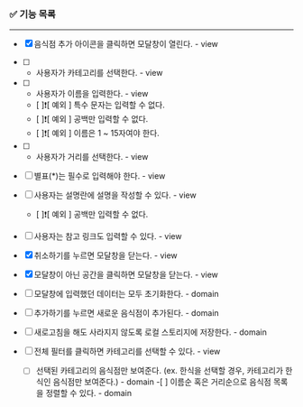 ### ✅ 기능 목록

---

- [x] 음식점 추가 아이콘을 클릭하면 모달창이 열린다. - view
- [ ] - 사용자가 카테고리를 선택한다. - view
- [ ] - 사용자가 이름을 입력한다. - view
  * [ ]❗[ 예외 ] 특수 문자는 입력할 수 없다.
  * [ ]❗[ 예외 ] 공백만 입력할 수 없다.
  * [ ]❗[ 예외 ] 이름은 1 ~ 15자여야 한다.
- [ ] - 사용자가 거리를 선택한다. - view
- [ ] 별표(\*)는 필수로 입력해야 한다. - view
- [ ] 사용자는 설명란에 설명을 작성할 수 있다. - view
  - [ ]❗[ 예외 ] 공백만 입력할 수 없다.
- [ ] 사용자는 참고 링크도 입력할 수 있다. - view
- [x] 취소하기를 누르면 모달창을 닫는다. - view
- [x] 모달창이 아닌 공간을 클릭하면 모달창을 닫는다. - view
- [ ] 모달창에 입력했던 데이터는 모두 초기화한다. - domain
- [ ] 추가하기를 누르면 새로운 음식점이 추가된다. - domain
- [ ] 새로고침을 해도 사라지지 않도록 로컬 스토리지에 저장한다. - domain

- [ ] 전체 필터를 클릭하면 카테고리를 선택할 수 있다. - view
  - [ ] 선택된 카테고리의 음식점만 보여준다. (ex. 한식을 선택할 경우, 카테고리가 한식인 음식점만 보여준다.) - domain -[ ] 이름순 혹은 거리순으로 음식점 목록을 정렬할 수 있다. - domain
